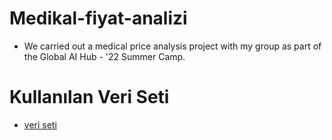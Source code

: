 # Medikal-fiyat-analizi
* We carried out a medical price analysis project with my group as part of the Global AI Hub - '22 Summer Camp.

# Kullanılan Veri Seti
- [veri seti](https://www.kaggle.com/datasets/mirichoi0218/insurance)

